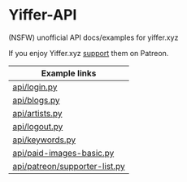 # Yiffer-API
(NSFW) unofficial API docs/examples for yiffer.xyz

If you enjoy Yiffer.xyz [support](https://yiffer.xyz/support) them on Patreon.

| Example links |
| -------------- |
| [api/login.py](api%20examples/login.py) |
| [api/blogs.py](api%20examples/blogs.py) |
| [api/artists.py](api%20examples/artists.py) |
| [api/logout.py](api%20examples/logout.py) |
| [api/keywords.py](api%20examples/keywords.py) |
| [api/paid-images-basic.py](api%20examples/paid-images-basic.py) |
| [api/patreon/supporter-list.py](api%20examples/patreon/supporter-list.py) |